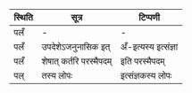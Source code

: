 | स्थिति | सूत्र | टिप्पणी |
| ----- | ------- | ------ |
| पलँ | - | - |
| पलँ | उपदेशेऽजनुनासिक इत् | अँ-इत्यस्य इत्संज्ञा |
| पलँ | शेषात् कर्तरि परस्मैपदम् | इति परस्मैपदम् |
| पल् | तस्य लोपः | इत्संज्ञकस्य लोपः |
